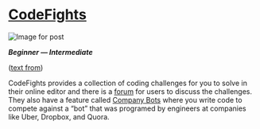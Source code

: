 # [CodeFights](https://codefights.com/)

![Image for post](https://miro.medium.com/max/4768/1*7PEohkJN0VO5Z1PmqaAzig.png)

**_Beginner — Intermediate_**

([text from](https://medium.com/coderbyte/the-10-best-coding-challenge-websites-for-2018-12b57645b654))

CodeFights provides a collection of coding challenges for you to solve in their online editor and there is a [forum](https://codefights.com/forum) for users to discuss the challenges. They also have a feature called [Company Bots](https://codefights.com/company-bots) where you write code to compete against a “bot” that was programed by engineers at companies like Uber, Dropbox, and Quora.
